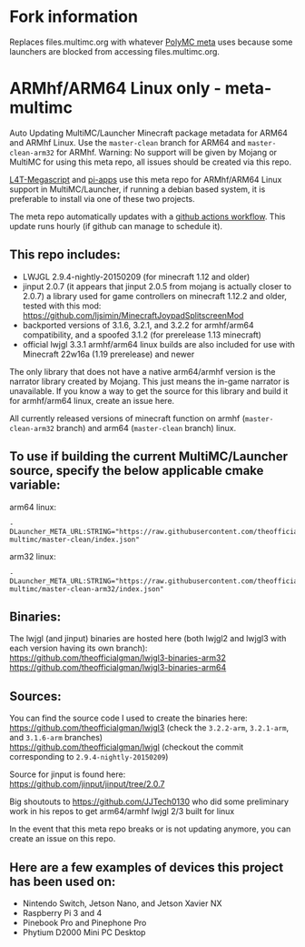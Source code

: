 # Fork information
Replaces files.multimc.org with whatever [PolyMC meta](https://github.com/PolyMC/meta-polymc) uses because some launchers are blocked from accessing files.multimc.org.

# ARMhf/ARM64 Linux only - meta-multimc
Auto Updating MultiMC/Launcher Minecraft package metadata for ARM64 and ARMhf Linux. Use the `master-clean` branch for ARM64 and `master-clean-arm32` for ARMhf. Warning: No support will be given by Mojang or MultiMC for using this meta repo, all issues should be created via this repo.

[L4T-Megascript](https://github.com/cobalt2727/L4T-Megascript) and [pi-apps](https://github.com/Botspot/pi-apps) use this meta repo for ARMhf/ARM64 Linux support in MultiMC/Launcher, if running a debian based system, it is preferable to install via one of these two projects.

The meta repo automatically updates with a [github actions workflow](https://github.com/theofficialgman/meta-multimc/blob/update_auto/.github/workflows/update_repo.yml). This update runs hourly (if github can manage to schedule it). 

## This repo includes:
- LWJGL 2.9.4-nightly-20150209 (for minecraft 1.12 and older)<br>
- jinput 2.0.7 (it appears that jinput 2.0.5 from mojang is actually closer to 2.0.7) a library used for game controllers on minecraft 1.12.2 and older, tested with this mod: https://github.com/ljsimin/MinecraftJoypadSplitscreenMod<br>
- backported versions of 3.1.6, 3.2.1, and 3.2.2 for armhf/arm64 compatibility, and a spoofed 3.1.2 (for prerelease 1.13 minecraft)<br>
- official lwjgl 3.3.1 armhf/arm64 linux builds are also included for use with Minecraft 22w16a (1.19 prerelease) and newer<br>

The only library that does not have a native arm64/armhf version is the narrator library created by Mojang. This just means the in-game narrator is unavailable. If you know a way to get the source for this library and build it for armhf/arm64 linux, create an issue here.

All currently released versions of minecraft function on armhf (`master-clean-arm32` branch) and arm64 (`master-clean` branch) linux.

## To use if building the current MultiMC/Launcher source, specify the below applicable cmake variable:<br>
arm64 linux:
```
-DLauncher_META_URL:STRING="https://raw.githubusercontent.com/theofficialgman/meta-multimc/master-clean/index.json" 
```
arm32 linux:
```
-DLauncher_META_URL:STRING="https://raw.githubusercontent.com/theofficialgman/meta-multimc/master-clean-arm32/index.json"
```
## Binaries:

The lwjgl (and jinput) binaries are hosted here (both lwjgl2 and lwjgl3 with each version having its own branch):<br>
https://github.com/theofficialgman/lwjgl3-binaries-arm32<br>
https://github.com/theofficialgman/lwjgl3-binaries-arm64<br>

## Sources:

You can find the source code I used to create the binaries here:<br>
https://github.com/theofficialgman/lwjgl3 (check the `3.2.2-arm`, `3.2.1-arm`, and `3.1.6-arm` branches)<br>
https://github.com/theofficialgman/lwjgl (checkout the commit corresponding to `2.9.4-nightly-20150209`)

Source for jinput is found here:<br>
https://github.com/jinput/jinput/tree/2.0.7

Big shoutouts to https://github.com/JJTech0130 who did some preliminary work in his repos to get arm64/armhf lwjgl 2/3 built for linux

In the event that this meta repo breaks or is not updating anymore, you can create an issue on this repo.

## Here are a few examples of devices this project has been used on:<br>
- Nintendo Switch, Jetson Nano, and Jetson Xavier NX<br>
- Raspberry Pi 3 and 4<br>
- Pinebook Pro and Pinephone Pro<br>
- Phytium D2000 Mini PC Desktop<br>
